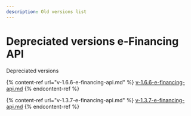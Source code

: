 ```yaml
---
description: Old versions list
---
```


# Depreciated versions e-Financing API

Depreciated versions

{% content-ref url="v-1.6.6-e-financing-api.md" %}
[v-1.6.6-e-financing-api.md](v-1.6.6-e-financing-api.md)
{% endcontent-ref %}

{% content-ref url="v-1.3.7-e-financing-api.md" %}
[v-1.3.7-e-financing-api.md](v-1.3.7-e-financing-api.md)
{% endcontent-ref %}
